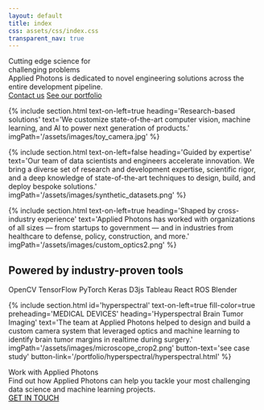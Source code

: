 ```yaml
---
layout: default
title: index
css: assets/css/index.css
transparent_nav: true
---
```


<div class="banner">
<div id="banner-image"></div>
<div id="banner-text">
	<div id="heading-a">Cutting edge science for<br/> challenging problems</div>
	<div id="heading-b">Applied Photons is dedicated to novel engineering solutions across the entire development pipeline.</div>
	<a href="contact.html" class="button" id="learn">Contact us</a>
	<a href="portfolio.html" class="button" id="portfolio">See our portfolio</a>
</div>
<!-- 
<div class="heading" id="heading1">Computer vision</div>
<div class="heading" id="heading2">Machine learning</div>
<div class="heading" id="heading3">Robotics</div>
 -->
</div>

{% include section.html 
	text-on-left=true
	heading='Research-based solutions'
	text='We customize state-of-the-art computer vision, machine learning, and Al to power next generation of products.'
	imgPath='/assets/images/toy_camera.jpg'
%}

{% include section.html 
	text-on-left=false
	heading='Guided by expertise'
	text='Our team of data scientists and engineers accelerate innovation. We bring a diverse set of research and development expertise, scientific rigor, and a deep knowledge of state-of-the-art techniques to design, build, and deploy bespoke solutions.'
	imgPath='/assets/images/synthetic_datasets.png'
%}

{% include section.html 
	text-on-left=true
	heading='Shaped by cross-industry experience'
	text='Applied Photons has worked with organizations of all sizes — from startups to government — and in industries from healthcare to defense, policy, construction, and more.'
	imgPath='/assets/images/custom_optics2.png'
%}

<div class='proven-tools'>
	<h2>Powered by industry-proven tools</h2>
	<div class='icons'>
		<span>OpenCV</span>
		<span>TensorFlow</span>
		<span>PyTorch</span>
		<span>Keras</span>
		<span>D3js</span>
		<span>Tableau</span>
		<span>React</span>
		<span>ROS</span>
		<span>Blender</span>
	</div>
</div>



{% include section.html 
	id='hyperspectral'
	text-on-left=true
	fill-color=true
	preheading='MEDICAL DEVICES'
	heading='Hyperspectral Brain Tumor Imaging'
	text='The team at Applied Photons helped to design and build a custom camera system that leveraged optics and machine learning to identify brain tumor margins in realtime during surgery.'
	imgPath='/assets/images/microscope_crop2.png'
	button-text='see case study'
	button-link='/portfolio/hyperspectral/hyperspectral.html'
%}


<div class='sub-header'>
	<div class='head1'>Work with Applied Photons</div>
	<div class='head2'>Find out how Applied Photons can help you tackle your most challenging data science and machine learning projects.</div>
	<a href="{{site.baseurl}}/contact.html" class="button" style="background-color: white; color: black">GET IN TOUCH</a>
</div>

<!--  
<h2 style="text-align: center"> Computer vision &#5867; Robotics &#5867; Machine learning </h2>

 -->